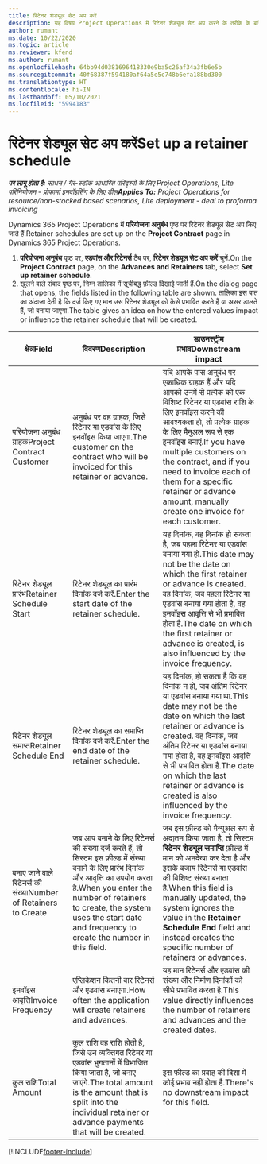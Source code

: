 ```yaml
---
title: रिटेनर शेड्यूल सेट अप करें
description: यह विषय Project Operations में रिटेनर शेड्यूल सेट अप करने के तरीके के बारे में जानकारी प्रदान करता है.
author: rumant
ms.date: 10/22/2020
ms.topic: article
ms.reviewer: kfend
ms.author: rumant
ms.openlocfilehash: 64bb94d0381696418330e9ba5c26af34a3fb6e5b
ms.sourcegitcommit: 40f68387f594180af64a5e5c748b6efa188bd300
ms.translationtype: HT
ms.contentlocale: hi-IN
ms.lasthandoff: 05/10/2021
ms.locfileid: "5994183"
---
```

# <a name="set-up-a-retainer-schedule"></a><span data-ttu-id="60c55-103">रिटेनर शेड्यूल सेट अप करें</span><span class="sxs-lookup"><span data-stu-id="60c55-103">Set up a retainer schedule</span></span>

<span data-ttu-id="60c55-104">_**पर लागू होता है:** साधन / गैर-स्टॉक आधारित परिदृश्यों के लिए Project Operations, Lite परिनियोजन - प्रोफार्मा इनवॉइसिंग के लिए डील_</span><span class="sxs-lookup"><span data-stu-id="60c55-104">_**Applies To:** Project Operations for resource/non-stocked based scenarios, Lite deployment - deal to proforma invoicing_</span></span>

<span data-ttu-id="60c55-105">Dynamics 365 Project Operations में **परियोजना अनुबंध** पृष्ठ पर रिटेनर शेड्यूल सेट अप किए जाते हैं.</span><span class="sxs-lookup"><span data-stu-id="60c55-105">Retainer schedules are set up on the **Project Contract** page in Dynamics 365 Project Operations.</span></span>

1. <span data-ttu-id="60c55-106">**परियोजना अनुबंध** पृष्ठ पर, **एडवांस और रिटेनर्स** टैब पर, **रिटेनर शेड्यूल सेट अप करें** चुनें.</span><span class="sxs-lookup"><span data-stu-id="60c55-106">On the **Project Contract** page, on the **Advances and Retainers** tab, select **Set up retainer schedule**.</span></span>
2. <span data-ttu-id="60c55-107">खुलने वाले संवाद पृष्ठ पर, निम्न तालिका में सूचीबद्ध फ़ील्ड दिखाई जाती हैं.</span><span class="sxs-lookup"><span data-stu-id="60c55-107">On the dialog page that opens, the fields listed in the following table are shown.</span></span> <span data-ttu-id="60c55-108">तालिका इस बात का अंदाजा देती है कि दर्ज किए गए मान उस रिटेनर शेड्यूल को कैसे प्रभावित करते हैं या असर डालते हैं, जो बनाया जाएगा.</span><span class="sxs-lookup"><span data-stu-id="60c55-108">The table gives an idea on how the entered values impact or influence the retainer schedule that will be created.</span></span>

| <span data-ttu-id="60c55-109">क्षेत्र</span><span class="sxs-lookup"><span data-stu-id="60c55-109">Field</span></span> | <span data-ttu-id="60c55-110">विवरण</span><span class="sxs-lookup"><span data-stu-id="60c55-110">Description</span></span> | <span data-ttu-id="60c55-111">डाउनस्ट्रीम प्रभाव</span><span class="sxs-lookup"><span data-stu-id="60c55-111">Downstream impact</span></span> |
| --- | --- | --- |
| <span data-ttu-id="60c55-112">परियोजना अनुबंध ग्राहक</span><span class="sxs-lookup"><span data-stu-id="60c55-112">Project Contract Customer</span></span> | <span data-ttu-id="60c55-113">अनुबंध पर वह ग्राहक, जिसे रिटेनर या एडवांस के लिए इनवॉइस किया जाएगा.</span><span class="sxs-lookup"><span data-stu-id="60c55-113">The customer on the contract who will be invoiced for this retainer or advance.</span></span> | <span data-ttu-id="60c55-114">यदि आपके पास अनुबंध पर एकाधिक ग्राहक हैं और यदि आपको उनमें से प्रत्येक को एक विशिष्ट रिटेनर या एडवांस राशि के लिए इनवॉइस करने की आवश्यकता हो, तो प्रत्येक ग्राहक के लिए मैनुअल रूप से एक इनवॉइस बनाएं.</span><span class="sxs-lookup"><span data-stu-id="60c55-114">If you have multiple customers on the contract, and if you need to invoice each of them for a specific retainer or advance amount, manually create one invoice for each customer.</span></span> |
| <span data-ttu-id="60c55-115">रिटेनर शेड्यूल प्रारंभ</span><span class="sxs-lookup"><span data-stu-id="60c55-115">Retainer Schedule Start</span></span> | <span data-ttu-id="60c55-116">रिटेनर शेड्यूल का प्रारंभ दिनांक दर्ज करें.</span><span class="sxs-lookup"><span data-stu-id="60c55-116">Enter the start date of the retainer schedule.</span></span> | <span data-ttu-id="60c55-117">यह दिनांक, वह दिनांक हो सकता है, जब पहला रिटेनर या एडवांस बनाया गया हो.</span><span class="sxs-lookup"><span data-stu-id="60c55-117">This date may not be the date on which the first retainer or advance is created.</span></span> <span data-ttu-id="60c55-118">वह दिनांक, जब पहला रिटेनर या एडवांस बनाया गया होता है, वह इनवॉइस आवृत्ति से भी प्रभावित होता है.</span><span class="sxs-lookup"><span data-stu-id="60c55-118">The date on which the first retainer or advance is created, is also influenced by the invoice frequency.</span></span> |
| <span data-ttu-id="60c55-119">रिटेनर शेड्यूल समाप्त</span><span class="sxs-lookup"><span data-stu-id="60c55-119">Retainer Schedule End</span></span> | <span data-ttu-id="60c55-120">रिटेनर शेड्यूल का समाप्ति दिनांक दर्ज करें.</span><span class="sxs-lookup"><span data-stu-id="60c55-120">Enter the end date of the retainer schedule.</span></span> | <span data-ttu-id="60c55-121">यह दिनांक, हो सकता है कि वह दिनांक न हो, जब अंतिम रिटेनर या एडवांस बनाया गया था.</span><span class="sxs-lookup"><span data-stu-id="60c55-121">This date may not be the date on which the last retainer or advance is created.</span></span> <span data-ttu-id="60c55-122">वह दिनांक, जब अंतिम रिटेनर या एडवांस बनाया गया होता है, वह इनवॉइस आवृत्ति से भी प्रभावित होता है.</span><span class="sxs-lookup"><span data-stu-id="60c55-122">The date on which the last retainer or advance is created is also influenced by the invoice frequency.</span></span> |
| <span data-ttu-id="60c55-123">बनाए जाने वाले रिटेनर्स की संख्या</span><span class="sxs-lookup"><span data-stu-id="60c55-123">Number of Retainers to Create</span></span> | <span data-ttu-id="60c55-124">जब आप बनाने के लिए रिटेनर्स की संख्या दर्ज करते हैं, तो सिस्टम इस फ़ील्ड में संख्या बनाने के लिए प्रारंभ दिनांक और आवृत्ति का उपयोग करता है.</span><span class="sxs-lookup"><span data-stu-id="60c55-124">When you enter the number of retainers to create, the system uses the start date and frequency to create the number in this field.</span></span> | <span data-ttu-id="60c55-125">जब इस फ़ील्ड को मैन्युअल रूप से अद्यतन किया जाता है, तो सिस्टम **रिटेनर शेड्यूल समाप्ति** फ़ील्ड में मान को अनदेखा कर देता है और इसके बजाय रिटेनर्स या एडवांस की विशिष्ट संख्या बनाता है.</span><span class="sxs-lookup"><span data-stu-id="60c55-125">When this field is manually updated, the system ignores the value in the **Retainer Schedule End** field and instead creates the specific number of retainers or advances.</span></span> |
| <span data-ttu-id="60c55-126">इनवॉइस आवृत्ति</span><span class="sxs-lookup"><span data-stu-id="60c55-126">Invoice Frequency</span></span> | <span data-ttu-id="60c55-127">एप्लिकेशन कितनी बार रिटेनर्स और एडवांस बनाएगा.</span><span class="sxs-lookup"><span data-stu-id="60c55-127">How often the application will create retainers and advances.</span></span> | <span data-ttu-id="60c55-128">यह मान रिटेनर्स और एडवांस की संख्या और निर्माण दिनांकों को सीधे प्रभावित करता है.</span><span class="sxs-lookup"><span data-stu-id="60c55-128">This value directly influences the number of retainers and advances and the created dates.</span></span> |
| <span data-ttu-id="60c55-129">कुल राशि</span><span class="sxs-lookup"><span data-stu-id="60c55-129">Total Amount</span></span> | <span data-ttu-id="60c55-130">कुल राशि वह राशि होती है, जिसे उन व्यक्तिगत रिटेनर या एडवांस भुगतानों में विभाजित किया जाता है, जो बनाए जाएंगे.</span><span class="sxs-lookup"><span data-stu-id="60c55-130">The total amount is the amount that is split into the individual retainer or advance payments that will be created.</span></span> | <span data-ttu-id="60c55-131">इस फील्ड का प्रवाह की दिशा में कोई प्रभाव नहीं होता है.</span><span class="sxs-lookup"><span data-stu-id="60c55-131">There's no downstream impact for this field.</span></span> |


[!INCLUDE[footer-include](../../includes/footer-banner.md)]